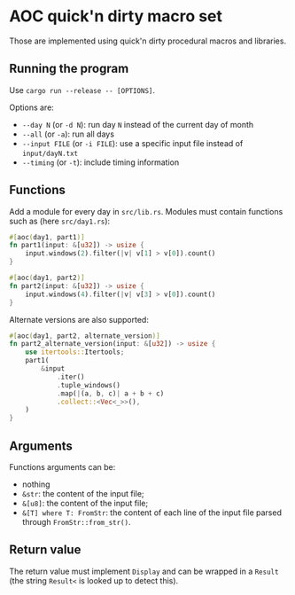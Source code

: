 # AOC quick'n dirty macro set

Those are implemented using quick'n dirty procedural macros and libraries.

## Running the program

Use `cargo run --release -- [OPTIONS]`.

Options are:

- `--day N` (or `-d N`): run day `N` instead of the current day of month
- `--all` (or `-a`): run all days
- `--input FILE` (or `-i FILE`): use a specific input file instead of `input/dayN.txt`
- `--timing` (or `-t`): include timing information

## Functions

Add a module for every day in `src/lib.rs`. Modules must contain functions such as (here `src/day1.rs`):

```rust
#[aoc(day1, part1)]
fn part1(input: &[u32]) -> usize {
    input.windows(2).filter(|v| v[1] > v[0]).count()
}

#[aoc(day1, part2)]
fn part2(input: &[u32]) -> usize {
    input.windows(4).filter(|v| v[3] > v[0]).count()
}
```

Alternate versions are also supported:

```rust
#[aoc(day1, part2, alternate_version)]
fn part2_alternate_version(input: &[u32]) -> usize {
    use itertools::Itertools;
    part1(
        &input
            .iter()
            .tuple_windows()
            .map(|(a, b, c)| a + b + c)
            .collect::<Vec<_>>(),
    )
}
```

## Arguments

Functions arguments can be:

- nothing
- `&str`: the content of the input file;
- `&[u8]`: the content of the input file;
- `&[T] where T: FromStr`: the content of each line of the input file parsed through `FromStr::from_str()`.

## Return value

The return value must implement `Display` and can be wrapped in a `Result` (the string `Result<` is looked up to detect this).
